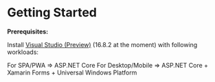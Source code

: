 # Getting Started

**Prerequisites:**

Install [Visual Studio (Preview)](https://visualstudio.microsoft.com/vs/preview/) (16.8.2 at the moment) with following workloads:

For SPA/PWA => ASP.NET Core
For Desktop/Mobile => ASP.NET Core + Xamarin Forms + Universal Windows Platform